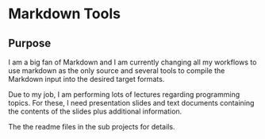 # Markdown Tools

## Purpose

I am a big fan of Markdown and I am currently changing all my workflows to use markdown as the only source and several tools to compile the Markdown input into the desired target formats.

Due to my job, I am performing lots of lectures regarding programming topics. For these, I need presentation slides and text documents containing the contents of the slides plus additional information.

The the readme files in the sub projects for details.
